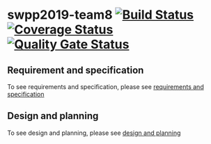 # swpp2019-team8 [![Build Status](https://travis-ci.org/swsnu/swpp2019-team8.svg?branch=master)](https://travis-ci.org/swsnu/swpp2019-team8) [![Coverage Status](https://coveralls.io/repos/github/swsnu/swpp2019-team8/badge.svg?branch=master)](https://coveralls.io/github/swsnu/swpp2019-team8?branch=master) [![Quality Gate Status](https://sonarcloud.io/api/project_badges/measure?project=swsnu_swpp2019-team8&metric=alert_status)](https://sonarcloud.io/dashboard?id=swsnu_swpp2019-team8)

## Requirement and specification
To see requirements and specification, please see [requirements and specification](https://github.com/swsnu/swpp2019-team8/wiki/Project-Requirements-and-Specification)

## Design and planning
To see design and planning, please see [design and planning](https://github.com/swsnu/swpp2019-team8/wiki/Design-and-Planning-Document)
